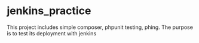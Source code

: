 # jenkins_practice
This project includes simple composer, phpunit testing, phing. The purpose is to test its deployment with jenkins
